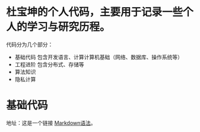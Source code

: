# 杜宝坤的个人代码，主要用于记录一些个人的学习与研究历程。
代码分为几个部分：
- 基础代码 包含开发语言、计算计算机基础（网络、数据库、操作系统等）
- 工程进阶 包含分布式、存储等
- 算法知识
- 隐私计算

# 基础代码
地址：这是一个链接 [Markdown语法](https://markdown.com.cn)。

